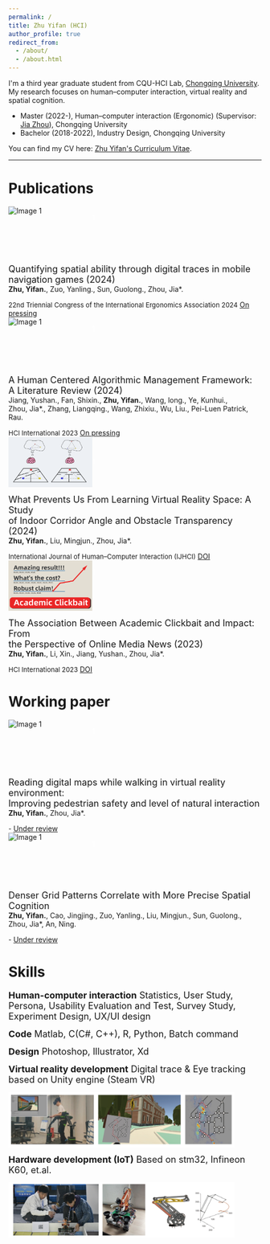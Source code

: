 ```yaml
---
permalink: /
title: Zhu Yifan (HCI)
author_profile: true
redirect_from:
  - /about/
  - /about.html
---
```

I'm a third year graduate student from CQU-HCI Lab, [Chongqing University](https://www.cqu.edu.cn/). My research focuses on human–computer interaction, virtual reality and spatial cognition.

- Master (2022-), Human–computer interaction (Ergonomic) (Supervisor: [Jia Zhou](https://www.researchgate.net/profile/Jia-Zhou-30)), Chongqing University
- Bachelor (2018-2022), Industry Design, Chongqing University

You can find my CV here: [Zhu Yifan's Curriculum Vitae](../assets/Zhuyifan_cv_Web.pdf).

---

# Publications
<div style="display: flex; flex-wrap: wrap;">
  <img src="../images/Fig abstract-00.png" alt="Image 1" width="167" height="100">
   <p><font color = "white">1</font></p>
   <p><font size = 4>Quantifying spatial ability through digital traces in mobile<br> navigation games (2024)</font><br><b>Zhu, Yifan.</b>, Zuo, Yanling., Sun, Guolong., Zhou, Jia*.</p>
</div>
<font size = 2>22nd Triennial Congress of the International Ergonomics Association 2024</font>
<a href="">On pressing</a>
<br>
<div style="display: flex; flex-wrap: wrap;">
  <img src="../images/Fig abstract-00.png" alt="Image 1" width="167" height="100">
   <p><font color = "white">1</font></p>
   <p><font size = 4>A Human Centered Algorithmic Management Framework:<br> A Literature Review (2024)</font><br>Jiang, Yushan., Fan, Shixin., <b>Zhu, Yifan.</b>, Wang, long., Ye, Kunhui., <br>Zhou, Jia*., Zhang, Liangqing., Wang, Zhixiu., Wu, Liu., Pei-Luen Patrick, Rau.</p>
</div>
<font size = 2>HCI International 2023</font>
<a href="">On pressing</a>
<br>
<div style="display: flex; flex-wrap: wrap; align-items: center">
  <img src="../images/Fig abstract-02.png" alt="Image 1" width="167" height="100">
   <p><font color = "white">1</font></p>
   <p><font size = 4>What Prevents Us From Learning Virtual Reality Space: A Study<br> of Indoor Corridor Angle and Obstacle Transparency (2024)</font><br><b>Zhu, Yifan.</b>, Liu, Mingjun., Zhou, Jia*.</p>
</div>
<font size = 2>International Journal of Human–Computer Interaction (IJHCI)</font> 
<a href="https://www.tandfonline.com/doi/abs/10.1080/10447318.2024.2364473/">DOI</a>
<br>
<div style="display: flex; flex-wrap: wrap;">
  <img src="../images/Fig abstract-01.png" alt="Image 1" width="167" height="100">
   <p><font color = "white">1</font></p>
   <p><font size = 4>The Association Between Academic Clickbait and Impact: From<br> the Perspective of Online Media News (2023)</font><br><b>Zhu, Yifan.</b>, Li, Xin., Jiang, Yushan., Zhou, Jia*.</p>
</div>
<font size = 2>HCI International 2023</font>
<a href="https://doi.org/10.1007/978-3-031-48044-7_32">DOI</a>

# Working paper
<div style="display: flex; flex-wrap: wrap;">
  <img src="../images/Fig abstract-00.png" alt="Image 1" width="167" height="100">
   <p><font color = "white">1</font></p>
   <p><font size = 4>Reading digital maps while walking in virtual reality environment: <br> Improving pedestrian safety and level of natural interaction</font><br><b>Zhu, Yifan.</b>,  Zhou, Jia*.</p>
</div>
<font size = 2>-</font>
<a href="">Under review</a>
<br>
<div style="display: flex; flex-wrap: wrap;">
  <img src="../images/Fig abstract-00.png" alt="Image 1" width="167" height="100">
   <p><font color = "white">1</font></p>
   <p><font size = 4>Denser Grid Patterns Correlate with More Precise Spatial <br> Cognition</font><br><b>Zhu, Yifan.</b>, Cao, Jingjing., Zuo, Yanling., Liu, Mingjun., Sun, Guolong.,<br> Zhou, Jia*, An, Ning.</p>
</div>
<font size = 2>-</font>
<a href="">Under review</a>

# Skills
<p><font size = 4><b>Human-computer interaction</b>
Statistics, User Study, Persona, Usability Evaluation and Test, Survey Study, Experiment Design, UX/UI design</font></p>
<p><font size = 4> <b>Code</b>
Matlab, C(C#, C++), R, Python, Batch command</font></p>
<p><font size = 4> <b>Design</b>
Photoshop, Illustrator, Xd</font></p>
<p><font size = 4><b>Virtual reality development</b>
Digital trace & Eye tracking based on Unity engine (Steam VR) </font></p>
<div style="display: flex; flex-wrap: wrap;">
  <img src="../images/Skills-2.png" alt="Image 1" width="450" height="110">
</div>
<p><font size = 4><b>Hardware development (IoT)</b>
Based on stm32, Infineon K60, et.al. </font></p>
<div style="display: flex; flex-wrap: wrap;">
  <img src="../images/Skills-1.png" alt="Image 1" width="450" height="110">
</div>
